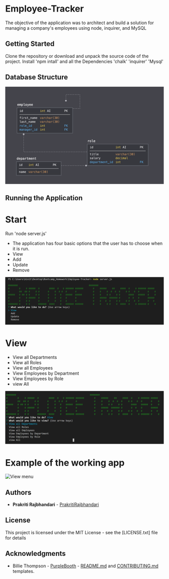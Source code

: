 # Employee-Tracker

The objective of the application was to architect and build a solution for managing a company's employees using node, inquirer, and MySQL

## Getting Started

Clone the repository or download and unpack the source code of the project. Install 'npm intall' and all the Dependencies 'chalk' 'inquirer' 'Mysql'

## Database Structure

<img src="./Image/schema.png" alt="Database Structure "/>

## Running the Application

# Start

Run 'node server.js'

- The application has four basic options that the user has to choose when it is run.
- View
- Add
- Update
- Remove

<img src="./Image/start.PNG" alt="Start menu "/>

# View

- View all Departments
- View all Roles
- View all Employees
- View Employees by Department
- View Employees by Role
- view All

<img src="./Image/view.PNG" alt="View menu "/>

# Example of the working app

<img src="./Image/Employee_tracker.mp4" alt="View menu "/>

## Authors

- **Prakriti Rajbhandari** - [PrakritiRajbhandari](https://github.com/PrakritiRajbhandari)

## License

This project is licensed under the MIT License - see the [LICENSE.txt] file for details

## Acknowledgments

- Billie Thompson - [PurpleBooth](https://gist.github.com/PurpleBooth) - [README.md](https://gist.github.com/PurpleBooth/109311bb0361f32d87a2) and [CONTRIBUTING.md](https://gist.github.com/PurpleBooth/b24679402957c63ec426) templates.
